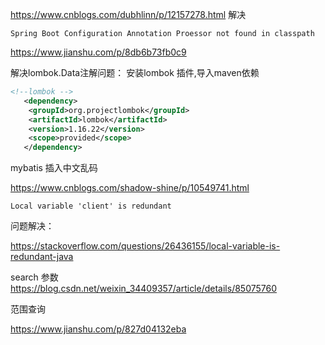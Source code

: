 

https://www.cnblogs.com/dubhlinn/p/12157278.html
解决

`Spring Boot Configuration Annotation Proessor not found in classpath`


https://www.jianshu.com/p/8db6b73fb0c9

解决lombok.Data注解问题： 安装lombok 插件,导入maven依赖
```xml
<!--lombok -->
   <dependency>
   	<groupId>org.projectlombok</groupId>
   	<artifactId>lombok</artifactId>
   	<version>1.16.22</version>
   	<scope>provided</scope>
   </dependency>
```

mybatis 插入中文乱码

https://www.cnblogs.com/shadow-shine/p/10549741.html

`Local variable 'client' is redundant`

问题解决：

https://stackoverflow.com/questions/26436155/local-variable-is-redundant-java


search 参数
https://blog.csdn.net/weixin_34409357/article/details/85075760

范围查询

https://www.jianshu.com/p/827d04132eba
